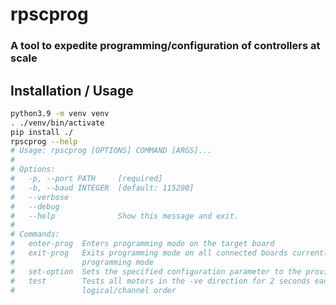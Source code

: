 # rpscprog
### A tool to expedite programming/configuration of controllers at scale

## Installation / Usage
```bash
python3.9 -m venv venv
. ./venv/bin/activate
pip install ./
rpscprog --help
# Usage: rpscprog [OPTIONS] COMMAND [ARGS]...
# 
# Options:
#   -p, --port PATH     [required]
#   -b, --baud INTEGER  [default: 115200]
#   --verbose
#   --debug
#   --help              Show this message and exit.
# 
# Commands:
#   enter-prog  Enters programming mode on the target board
#   exit-prog   Exits programming mode on all connected boards currently in
#               programming mode
#   set-option  Sets the specified configuration parameter to the provided value
#   test        Tests all motors in the -ve direction for 2 seconds each in
#               logical/channel order
```
